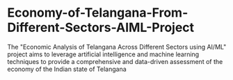 # Economy-of-Telangana-From-Different-Sectors-AIML-Project
The "Economic Analysis of Telangana Across Different Sectors using AI/ML" project aims to leverage artificial intelligence and machine learning techniques to provide a comprehensive and data-driven assessment of the economy of the Indian state of Telangana
